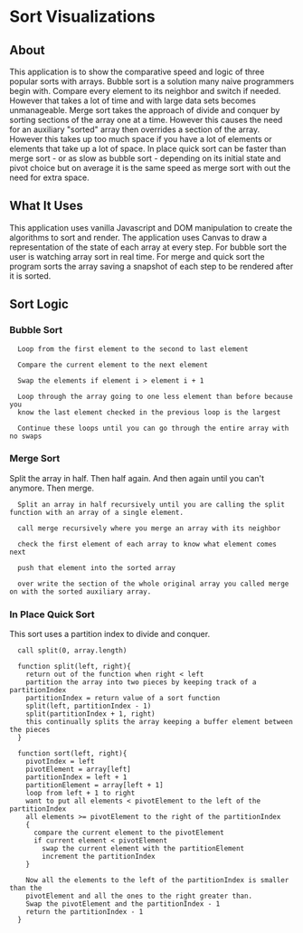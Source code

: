 # Sort Visualizations

## About
This application is to show the comparative speed and logic of three
popular sorts with arrays. Bubble sort is a solution many naive programmers
begin with. Compare every element to its neighbor and switch
if needed. However that takes a lot of time and with large data sets
becomes unmanageable. Merge sort takes the approach of divide and conquer
by sorting sections of the array one at a time. However this causes
the need for an auxiliary "sorted" array then overrides a section of the array. However this takes up too much
space if you have a lot of elements or elements that take up a lot of space.
In place quick sort can be faster than merge sort - or as slow
as bubble sort - depending on its initial state and pivot choice
but on average it is the same speed as merge sort with out the
need for extra space.

## What It Uses

This application uses vanilla Javascript and DOM manipulation to create the algorithms to sort and render. The application uses Canvas to draw a representation of the state of each array at every step. For bubble sort the user is watching array sort in real time. For merge and quick sort the program sorts the array saving a snapshot of each step to be rendered after it is sorted.


## Sort Logic

### Bubble Sort

```
  Loop from the first element to the second to last element

  Compare the current element to the next element

  Swap the elements if element i > element i + 1

  Loop through the array going to one less element than before because you
  know the last element checked in the previous loop is the largest

  Continue these loops until you can go through the entire array with no swaps
```

### Merge Sort

Split the array in half. Then half again. And then again until you can't anymore.
Then merge.
```
  Split an array in half recursively until you are calling the split function with an array of a single element.

  call merge recursively where you merge an array with its neighbor

  check the first element of each array to know what element comes next

  push that element into the sorted array

  over write the section of the whole original array you called merge on with the sorted auxiliary array.
```

### In Place Quick Sort

This sort uses a partition index to divide and conquer.
```
  call split(0, array.length)

  function split(left, right){
    return out of the function when right < left
    partition the array into two pieces by keeping track of a partitionIndex
    partitionIndex = return value of a sort function
    split(left, partitionIndex - 1)
    split(partitionIndex + 1, right)
    this continually splits the array keeping a buffer element between the pieces
  }

  function sort(left, right){
    pivotIndex = left
    pivotElement = array[left]
    partitionIndex = left + 1
    partitionElement = array[left + 1]
    loop from left + 1 to right
    want to put all elements < pivotElement to the left of the partitionIndex
    all elements >= pivotElement to the right of the partitionIndex
    {  
      compare the current element to the pivotElement
      if current element < pivotElement
        swap the current element with the partitionElement
        increment the partitionIndex
    }

    Now all the elements to the left of the partitionIndex is smaller than the
    pivotElement and all the ones to the right greater than.
    Swap the pivotElement and the partitionIndex - 1
    return the partitionIndex - 1 
  }
```
